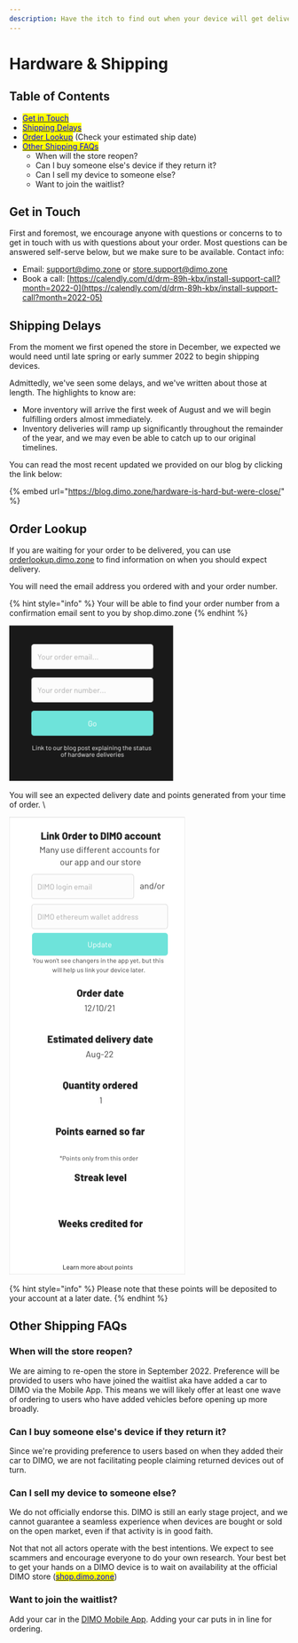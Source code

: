 ```yaml
---
description: Have the itch to find out when your device will get delivered?
---
```


# Hardware & Shipping

## Table of Contents

* [<mark style="color:blue;">Get in Touch</mark>](hardware-and-shipping.md#get-in-touch)<mark style="color:blue;"></mark>
* <mark style="color:blue;"></mark>[<mark style="color:blue;">Shipping Delays</mark>](hardware-and-shipping.md#shipping-delays)<mark style="color:blue;"></mark>
* [<mark style="color:blue;">Order Lookup</mark>](hardware-and-shipping.md#order-lookup) (Check your estimated ship date)
* [<mark style="color:blue;">Other Shipping FAQs</mark>](hardware-and-shipping.md#other-shipping-faqs)<mark style="color:blue;"></mark>
  * When will the store reopen?&#x20;
  * Can I buy someone else's device if they return it?&#x20;
  * Can I sell my device to someone else?
  * Want to join the waitlist?

## Get in Touch

First and foremost, we encourage anyone with questions or concerns to to get in touch with us with questions about your order. Most questions can be answered self-serve below, but we make sure to be available. Contact info:

* Email: support@dimo.zone or store.support@dimo.zone
* Book a call: [https://calendly.com/d/drm-89h-kbx/install-support-call?month=2022-0](https://calendly.com/d/drm-89h-kbx/install-support-call?month=2022-05)

## Shipping Delays

From the moment we first opened the store in December, we expected we would need until late spring or early summer 2022 to begin shipping devices.&#x20;

Admittedly, we've seen some delays, and we've written about those at length. The highlights to know are:

* More inventory will arrive the first week of August and we will begin fulfilling orders almost immediately.
* Inventory deliveries will ramp up significantly throughout the remainder of the year, and we may even be able to catch up to our original timelines.&#x20;

You can read the most recent updated we provided on our blog by clicking the link below:

{% embed url="https://blog.dimo.zone/hardware-is-hard-but-were-close/" %}

## Order Lookup

If you are waiting for your order to be delivered, you can use [orderlookup.dimo.zone](https://orderlookup.dimo.zone) to find information on when you should expect delivery.

You will need the email address you ordered with and your order number.&#x20;

{% hint style="info" %}
Your will be able to find your order number from a confirmation email sent to you by shop.dimo.zone
{% endhint %}

![Orderlookup.dimo.zone](<../.gitbook/assets/iScreen Shoter - 2022-07-22 110248.670.png>)

You will see an expected delivery date and points generated from your time of order. \


![example of what your screen should look like](<../.gitbook/assets/iScreen Shoter - 2022-07-22 110554.305.png>)

{% hint style="info" %}
Please note that these points will be deposited to your account at a later date.
{% endhint %}

## Other Shipping FAQs

### When will the store reopen?

We are aiming to re-open the store in September 2022. Preference will be provided to users who have joined the waitlist aka have added a car to DIMO via the Mobile App. This means we will likely offer at least one wave of ordering to users who have added vehicles before opening up more broadly.

### Can I buy someone else's device if they return it?

Since we're providing preference to users based on when they added their car to DIMO, we are not facilitating people claiming returned devices out of turn.

### Can I sell my device to someone else?

We do not officially endorse this. DIMO is still an early stage project, and we cannot guarantee a seamless experience when devices are bought or sold on the open market, even if that activity is in good faith.&#x20;

Not that not all actors operate with the best intentions. We expect to see scammers and encourage everyone to do your own research. Your best bet to get your hands on a DIMO device is to wait on availability at the official DIMO store ([<mark style="color:blue;">shop.dimo.zone</mark>](https://shop.dimo.zone/))

### Want to join the waitlist?

Add your car in the [DIMO Mobile App](https://onelink.to/dimo/?utm\_source=customer\_io\&utm\_medium=newsletter\&utm\_campaign=the\_movement). Adding your car puts in in line for ordering.&#x20;


